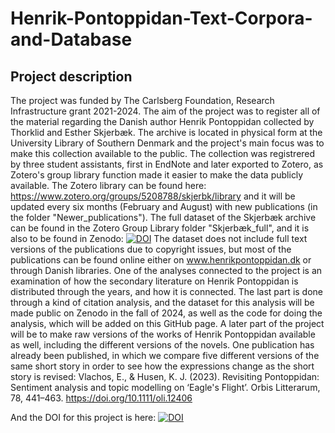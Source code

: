 # Henrik-Pontoppidan-Text-Corpora-and-Database
## Project description
The project was funded by The Carlsberg Foundation, Research Infrastructure grant 2021-2024.
The aim of the project was to register all of the material regarding the Danish author Henrik Pontoppidan collected by Thorklid and Esther Skjerbæk. The archive is located in physical form at the University Library of Southern Denmark and the project's main focus was to make this collection available to the public. The collection was registrered by three student assistants, first in EndNote and later exported to Zotero, as Zotero's group library function made it easier to make the data publicly available. The Zotero library can be found here: https://www.zotero.org/groups/5208788/skjerbk/library and it will be updated every six months (February and August) with new publications (in the folder "Newer_publications"). The full dataset of the Skjerbæk archive can be found in the Zotero Group Library folder "Skjerbæk_full", and it is also to be found in Zenodo: [![DOI](https://zenodo.org/badge/DOI/10.5281/zenodo.12684024.svg)](https://doi.org/10.5281/zenodo.12684024) 
The dataset does not include full text versions of the publications due to copyright issues, but most of the publications can be found online either on www.henrikpontoppidan.dk or through Danish libraries. 
One of the analyses connected to the project is an examination of how the secondary literature on Henrik Pontoppidan is distributed through the years, and how it is connected. The last part is done through a kind of citation analysis, and the dataset for this analysis will be made public on Zenodo in the fall of 2024, as well as the code for doing the analysis, which will be added on this GitHub page. 
A later part of the project will be to make raw versions of the works of Henrik Pontoppidan available as well, including the different versions of the novels. 
One publication has already been published, in which we compare five different versions of the same short story in order to see how the expressions change as the short story is revised: Vlachos, E., & Husen, K. J. (2023). Revisiting Pontoppidan: Sentiment analysis and topic modelling on ‘Eagle's Flight’. Orbis Litterarum, 78, 441–463. https://doi.org/10.1111/oli.12406




And the DOI for this project is here: [![DOI](https://zenodo.org/badge/825631619.svg)](https://zenodo.org/doi/10.5281/zenodo.12684136)

